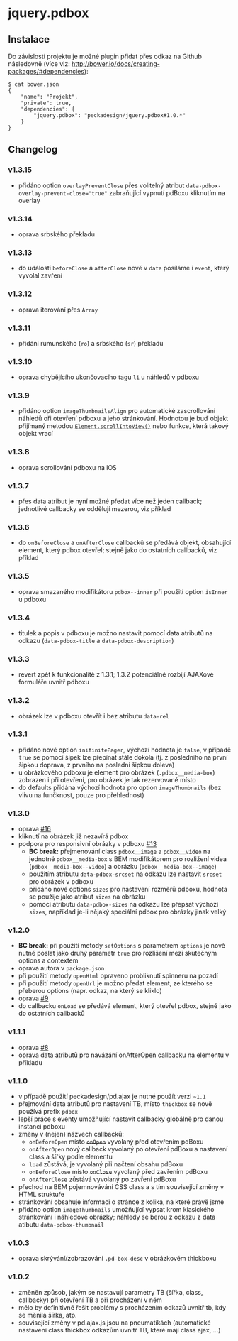 # jquery.pdbox

## Instalace

Do závislostí projektu je možné plugin přidat přes odkaz na Github následovně (více viz: http://bower.io/docs/creating-packages/#dependencies):

```
$ cat bower.json
{
	"name": "Projekt",
	"private": true,
	"dependencies": {
		"jquery.pdbox": "peckadesign/jquery.pdbox#1.0.*"
	}
}
```
 
## Changelog

### v1.3.15
- přidáno option `overlayPreventClose` přes volitelný atribut `data-pdbox-overlay-prevent-close="true"` zabraňující vypnutí pdBoxu kliknutím na overlay

### v1.3.14
- oprava srbského překladu

### v1.3.13
- do událostí `beforeClose` a `afterClose` nově v `data` posíláme i `event`, který vyvolal zavření

### v1.3.12
- oprava iterování přes `Array`

### v1.3.11
- přidání rumunského (`ro`) a srbského (`sr`) překladu

### v1.3.10
- oprava chybějícího ukončovacího tagu `li` u náhledů v pdboxu

### v1.3.9
- přidáno option `imageThumbnailsAlign` pro automatické zascrollování náhledů oři otevření pdboxu a jeho stránkování.
Hodnotou je buď objekt přijímaný metodou [`Element.scrollIntoView()`](https://developer.mozilla.org/en-US/docs/Web/API/Element/scrollIntoView)
nebo funkce, která takový objekt vrací

### v1.3.8
- oprava scrollování pdboxu na iOS

### v1.3.7
- přes data atribut je nyní možné předat více než jeden callback; jednotlivé callbacky se oddělují mezerou, viz příklad

### v1.3.6
- do `onBeforeClose` a `onAfterClose` callbacků se předává objekt, obsahující element, který pdbox otevřel; stejně jako do ostatních callbacků, viz příklad 

### v1.3.5
- oprava smazaného modifikátoru `pdbox--inner` při použití option `isInner` u pdboxu

### v1.3.4
- titulek a popis v pdboxu je možno nastavit pomocí data atributů na odkazu (`data-pdbox-title` a `data-pdbox-description`)

### v1.3.3
- revert zpět k funkcionalitě z 1.3.1; 1.3.2 potenciálně rozbíjí AJAXové formuláře uvnitř pdboxu

### v1.3.2
- obrázek lze v pdboxu otevřít i bez atributu `data-rel`

### v1.3.1
- přidáno nové option `inifinitePager`, výchozí hodnota je `false`, v případě `true` se pomocí šipek lze přepínat stále dokola (tj. z posledního na první šipkou doprava, z prvního na poslední šipkou doleva)
- u obrázkového pdboxu je element pro obrázek (`.pdbox__media-box`) zobrazen i při otevření, pro obrázek je tak rezervované místo
- do defaults přidána výchozí hodnota pro option `imageThumbnails` (bez vlivu na funčknost, pouze pro přehlednost) 

### v1.3.0
- oprava [#16](https://github.com/peckadesign/jquery.pdbox/issues/16)
- kliknutí na obrázek již nezavírá pdbox
- podpora pro responsivní obrázky v pdboxu [#13](https://github.com/peckadesign/jquery.pdbox/issues/13)
  - **BC break:** přejmenování class ~~`pdbox__image`~~ a ~~`pdbox__video`~~ na jednotné `pdbox__media-box` s BEM modifikátorem pro rozližení videa (`pdbox__media-box--video`) a obrázku (`pdbox__media-box--image`)
  - použitím atributu `data-pdbox-srcset` na odkazu lze nastavit `srcset` pro obrázek v pdboxu
  - přidáno nové options `sizes` pro nastavení rozměrů pdboxu, hodnota se použije jako atribut `sizes` na obrázku
  - pomocí atributu `data-pdbox-sizes` na odkazu lze přepsat výchozí `sizes`, například je-li nějaký speciální pdbox pro obrázky jinak velký

### v1.2.0
- **BC break:** při použití metody `setOptions` s parametrem `options` je nově nutné poslat jako druhý parametr `true` pro rozlišení mezi skutečným options a contextem
- oprava autora v `package.json`
- při použití metody `openHtml` opraveno probliknutí spinneru na pozadí
- při použití metody `openUrl` je možno předat element, ze kterého se přeberou options (napr. odkaz, na který se kliklo)
- oprava [#9](https://github.com/peckadesign/jquery.pdbox/issues/9)
- do callbacku `onLoad` se předává element, který otevřel pdbox, stejně jako do ostatních callbacků

### v1.1.1
- oprava [#8](https://github.com/peckadesign/jquery.pdbox/issues/8)
- oprava data atributů pro navázání onAfterOpen callbacku na elementu v příkladu

### v1.1.0
<!--
- přechod z callbacků na eventy?
-->
- v případě použití peckadesign/pd.ajax je nutné použít verzi `~1.1`
- přejmování data atributů pro nastavení TB, místo `thickbox` se nově používá prefix `pdbox`
- lepší práce s eventy umožňující nastavit callbacky globálně pro danou instanci pdboxu 
- změny v (nejen) názvech callbacků:
  - `onBeforeOpen` místo ~~`onOpen`~~ vyvolaný před otevřením pdBoxu
  - `onAfterOpen` nový callback vyvolaný po otevření pdBoxu a nastavení class a šířky podle elementu
  - `load` zůstává, je vyvolaný při načtení obsahu pdBoxu
  - `onBeforeClose` místo ~~`onClose`~~ vyvolaný před zavřením pdBoxu
  - `onAfterClose` zůstává  vyvolaný po zavření pdBoxu
- přechod na BEM pojemnovávání CSS class a s tím související změny v HTML struktuře
- stránkování obsahuje informaci o stránce z kolika, na které právě jsme
- přidáno option `imageThumbnails` umožňující vypsat krom klasického stránkování i náhledové obrázky; náhledy se berou z odkazu z data atibutu `data-pdbox-thumbnail` 

### v1.0.3
- oprava skrývání/zobrazování `.pd-box-desc` v obrázkovém thickboxu

### v1.0.2
- změněn způsob, jakým se nastavují parametry TB (šířka, class, callbacky) při otevření TB a při procházení v něm
- mělo by definitivně řešit problémy s procházením odkazů uvnitř tb, kdy se měnila šířka, atp.
- související změny v pd.ajax.js jsou na pneumatikách (automatické nastavení class thickbox odkazům uvnitř TB, které mají class ajax, ...)
